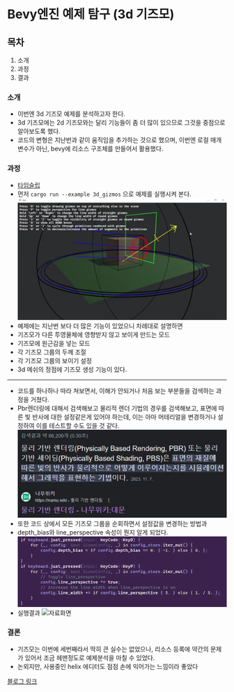 
# Bevy엔진 예제 탐구 (3d 기즈모)
## 목차
1. 소개
2. 과정
3. 결과

### 소개
- 이번엔 3d 기즈모 예제를 분석하고자 한다.
- 3d 기즈모에는 2d 기즈모와는 달리 기능들이 좀 더 많이 있으므로 그것을 중점으로 알아보도록 했다.
- 코드의 변형은 지난번과 같이 움직임을 추가하는 것으로 했으며, 이번엔 로컬 매개변수가 아닌, bevy에 리소스 구조체를 만들어서 활용했다.

### 과정
- [타임슬립](https://youtu.be/kkg7s4RVLLc)
- 먼저 ```cargo run --example 3d_gizmos``` 으로 예제를 실행시켜 본다.
![자료화면](https://raw.githubusercontent.com/dolto/port_folio_imgs/master/icon/projectsite/Study_Bevy_3d_gizmos/1.webp)
- 예제에는 지난번 보다 더 많은 기능이 있었으니 차례대로 설명하면
- 기즈모가 다른 투영물체에 영향받지 않고 보이게 만드는 모드
- 기즈모에 원근감을 넣는 모드
- 각 기즈모 그룹의 두께 조절
- 각 기즈모 그룹의 보이기 설정
- 3d 메쉬의 정점에 기즈모 생성 기능이 있다.
---
- 코드를 하나하나 따라 쳐보면서, 이해가 안되거나 처음 보는 부분들을 검색하는 과정을 거쳤다.
- Pbr렌더링에 대해서 검색해보고 물리적 렌더 기법의 경우를 검색해보고, 표면에 따른 빛 반사에 대한 설정같은게 있어야 하는데, 이는 아마 머테리얼을 변경하거나 설정하여 이를 테스트할 수도 있을 것 같다.
![자료화면](https://raw.githubusercontent.com/dolto/port_folio_imgs/master/icon/projectsite/Study_Bevy_3d_gizmos/2.webp)
- 또한 코드 상에서 모든 기즈모 그룹을 순회하면서 설정값을 변경하는 방법과
- depth_bias와 line_perspective 속성이 뭔지 알게 되었다.
![자료화면](https://raw.githubusercontent.com/dolto/port_folio_imgs/master/icon/projectsite/Study_Bevy_3d_gizmos/3.webp)
- 실행결과
![자료화면](https://raw.githubusercontent.com/dolto/port_folio_imgs/master/icon/projectsite/Study_Bevy_3d_gizmos/4.gif)

### 결론
- 기즈모는 이번에 세번째라서 딱히 큰 실수는 없었으나, 리소스 등록에 약간의 문제가 있어서 조금 헤맨정도로 예제분석을 마칠 수 있었다.
- 논외지만, 사용중인 helix 에디터도 점점 손에 익어가는 느낌이라 좋았다 

[블로그 링크](https://portfolio-user-o0cqsbyye-doltos-projects.vercel.app/project?is_blog=true&langs_slecets=[]&skills_slects=[]&project_id=65d6d09e7504c636dcd64c7e)

